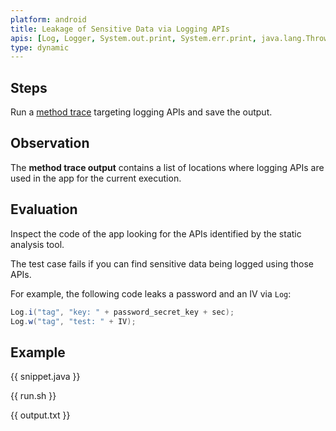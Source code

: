 ```yaml
---
platform: android
title: Leakage of Sensitive Data via Logging APIs
apis: [Log, Logger, System.out.print, System.err.print, java.lang.Throwable#printStackTrace]
type: dynamic
---
```


## Steps

Run a [method trace](https://mas.owasp.org/MASTG/techniques/android/MASTG-TECH-0033/) targeting logging APIs and save the output.

## Observation

The **method trace output** contains a list of locations where logging APIs are used in the app for the current execution.

## Evaluation

Inspect the code of the app looking for the APIs identified by the static analysis tool.

The test case fails if you can find sensitive data being logged using those APIs.

For example, the following code leaks a password and an IV via `Log`:

```java
Log.i("tag", "key: " + password_secret_key + sec);
Log.w("tag", "test: " + IV);
```

## Example

{{ snippet.java }}

{{ run.sh }}

{{ output.txt }}
